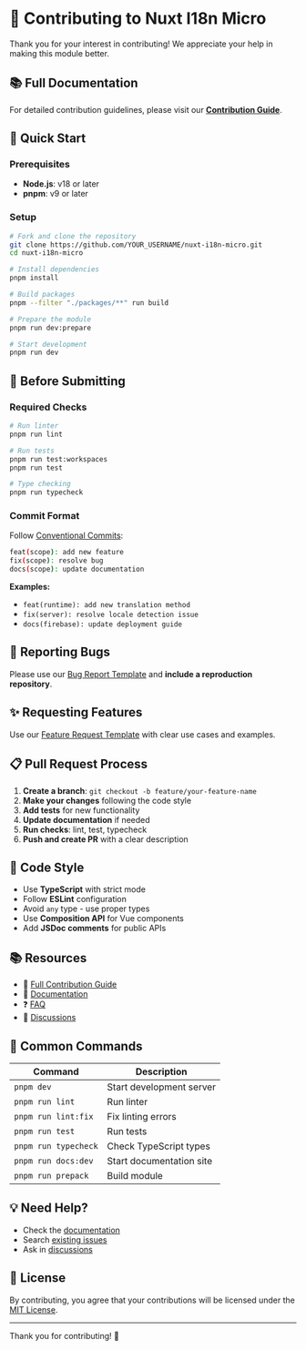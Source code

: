 # 🤝 Contributing to Nuxt I18n Micro

Thank you for your interest in contributing! We appreciate your help in making this module better.

## 📚 Full Documentation

For detailed contribution guidelines, please visit our **[Contribution Guide](https://s00d.github.io/nuxt-i18n-micro/guide/contribution)**.

## 🚀 Quick Start

### Prerequisites

- **Node.js**: v18 or later
- **pnpm**: v9 or later

### Setup

```bash
# Fork and clone the repository
git clone https://github.com/YOUR_USERNAME/nuxt-i18n-micro.git
cd nuxt-i18n-micro

# Install dependencies
pnpm install

# Build packages
pnpm --filter "./packages/**" run build

# Prepare the module
pnpm run dev:prepare

# Start development
pnpm run dev
```

## 📝 Before Submitting

### Required Checks

```bash
# Run linter
pnpm run lint

# Run tests
pnpm run test:workspaces
pnpm run test

# Type checking
pnpm run typecheck
```

### Commit Format

Follow [Conventional Commits](https://www.conventionalcommits.org/):

```bash
feat(scope): add new feature
fix(scope): resolve bug
docs(scope): update documentation
```

**Examples:**
- `feat(runtime): add new translation method`
- `fix(server): resolve locale detection issue`
- `docs(firebase): update deployment guide`

## 🐛 Reporting Bugs

Please use our [Bug Report Template](.github/ISSUE_TEMPLATE/bug_report.md) and **include a reproduction repository**.

## ✨ Requesting Features

Use our [Feature Request Template](.github/ISSUE_TEMPLATE/feature_request.md) with clear use cases and examples.

## 📋 Pull Request Process

1. **Create a branch**: `git checkout -b feature/your-feature-name`
2. **Make your changes** following the code style
3. **Add tests** for new functionality
4. **Update documentation** if needed
5. **Run checks**: lint, test, typecheck
6. **Push and create PR** with a clear description

## 🎨 Code Style

- Use **TypeScript** with strict mode
- Follow **ESLint** configuration
- Avoid `any` type - use proper types
- Use **Composition API** for Vue components
- Add **JSDoc comments** for public APIs

## 📚 Resources

- 📖 [Full Contribution Guide](https://s00d.github.io/nuxt-i18n-micro/guide/contribution)
- 📘 [Documentation](https://s00d.github.io/nuxt-i18n-micro/)
- ❓ [FAQ](https://s00d.github.io/nuxt-i18n-micro/guide/faq)
- 💬 [Discussions](https://github.com/s00d/nuxt-i18n-micro/discussions)

## 🔧 Common Commands

| Command | Description |
|---------|-------------|
| `pnpm dev` | Start development server |
| `pnpm run lint` | Run linter |
| `pnpm run lint:fix` | Fix linting errors |
| `pnpm run test` | Run tests |
| `pnpm run typecheck` | Check TypeScript types |
| `pnpm run docs:dev` | Start documentation site |
| `pnpm run prepack` | Build module |

## 💡 Need Help?

- Check the [documentation](https://s00d.github.io/nuxt-i18n-micro/)
- Search [existing issues](https://github.com/s00d/nuxt-i18n-micro/issues)
- Ask in [discussions](https://github.com/s00d/nuxt-i18n-micro/discussions)

## 📄 License

By contributing, you agree that your contributions will be licensed under the [MIT License](../LICENSE).

---

Thank you for contributing! 🙏
